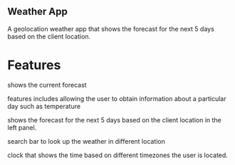 ## Weather App

A geolocation weather app that shows the forecast for the next 5 days based on the client location.

# Features

shows the current forecast 

features includes allowing the user to obtain information about a particular day such as temperature 

shows the forecast for the next 5 days based on the client location in the left panel.

search bar to look up the weather in different location

clock that shows the time based on different timezones the user is located. 




